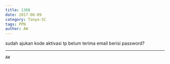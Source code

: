 ```yaml
---
title: 1368
date: 2017-06-09
category: Tanya-SC
tags: PPN
author: AW
---
```


sudah ajukan kode aktivasi tp belum terima email berisi password?

---



`AW`
